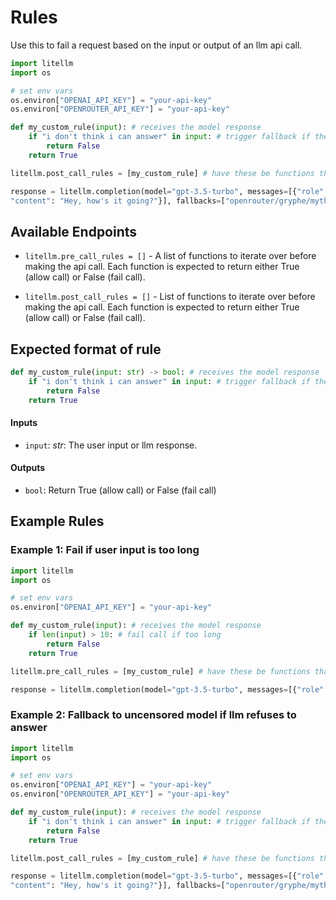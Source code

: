 # Rules

Use this to fail a request based on the input or output of an llm api call. 


```python
import litellm 
import os 

# set env vars 
os.environ["OPENAI_API_KEY"] = "your-api-key"
os.environ["OPENROUTER_API_KEY"] = "your-api-key"

def my_custom_rule(input): # receives the model response 
    if "i don't think i can answer" in input: # trigger fallback if the model refuses to answer 
        return False 
    return True 

litellm.post_call_rules = [my_custom_rule] # have these be functions that can be called to fail a call

response = litellm.completion(model="gpt-3.5-turbo", messages=[{"role": "user", 
"content": "Hey, how's it going?"}], fallbacks=["openrouter/gryphe/mythomax-l2-13b"])
```

## Available Endpoints 

* `litellm.pre_call_rules = []` - A list of functions to iterate over before making the api call. Each function is expected to return either True (allow call) or False (fail call).

* `litellm.post_call_rules = []` - List of functions to iterate over before making the api call. Each function is expected to return either True (allow call) or False (fail call).


## Expected format of rule 

```python
def my_custom_rule(input: str) -> bool: # receives the model response 
    if "i don't think i can answer" in input: # trigger fallback if the model refuses to answer 
        return False 
    return True 
```

#### Inputs
* `input`: *str*: The user input or llm response. 

#### Outputs
* `bool`: Return True (allow call) or False (fail call)


## Example Rules 

### Example 1: Fail if user input is too long 

```python
import litellm 
import os 

# set env vars 
os.environ["OPENAI_API_KEY"] = "your-api-key"

def my_custom_rule(input): # receives the model response 
    if len(input) > 10: # fail call if too long
        return False 
    return True 

litellm.pre_call_rules = [my_custom_rule] # have these be functions that can be called to fail a call

response = litellm.completion(model="gpt-3.5-turbo", messages=[{"role": "user", "content": "Hey, how's it going?"}])
```

### Example 2: Fallback to uncensored model if llm refuses to answer


```python
import litellm 
import os 

# set env vars 
os.environ["OPENAI_API_KEY"] = "your-api-key"
os.environ["OPENROUTER_API_KEY"] = "your-api-key"

def my_custom_rule(input): # receives the model response 
    if "i don't think i can answer" in input: # trigger fallback if the model refuses to answer 
        return False 
    return True 

litellm.post_call_rules = [my_custom_rule] # have these be functions that can be called to fail a call

response = litellm.completion(model="gpt-3.5-turbo", messages=[{"role": "user", 
"content": "Hey, how's it going?"}], fallbacks=["openrouter/gryphe/mythomax-l2-13b"])
```